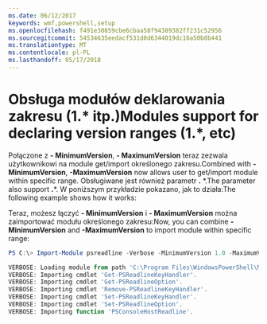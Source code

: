 ```yaml
---
ms.date: 06/12/2017
keywords: wmf,powershell,setup
ms.openlocfilehash: f491e30859cbe6cbaa58f94389382ff231c52956
ms.sourcegitcommit: 54534635eedacf531d8d6344019dc16a50b8b441
ms.translationtype: MT
ms.contentlocale: pl-PL
ms.lasthandoff: 05/17/2018
---
```

# <a name="modules-support-for-declaring-version-ranges-1-etc"></a><span data-ttu-id="14eb2-102">Obsługa modułów deklarowania zakresu (1.\* itp.)</span><span class="sxs-lookup"><span data-stu-id="14eb2-102">Modules support for declaring version ranges (1.\*, etc)</span></span>
<span data-ttu-id="14eb2-103">Połączone z **- MinimumVersion**, **- MaximumVersion** teraz zezwala użytkownikowi na module get/import określonego zakresu.</span><span class="sxs-lookup"><span data-stu-id="14eb2-103">Combined with **-MinimumVersion**, **-MaximumVersion** now allows user to get/import module within specific range.</span></span> <span data-ttu-id="14eb2-104">Obsługiwane jest również parametr **.** \*.</span><span class="sxs-lookup"><span data-stu-id="14eb2-104">The parameter also support **.**\*.</span></span> <span data-ttu-id="14eb2-105">W poniższym przykładzie pokazano, jak to działa:</span><span class="sxs-lookup"><span data-stu-id="14eb2-105">The following example shows how it works:</span></span>

<span data-ttu-id="14eb2-106">Teraz, możesz łączyć **- MinimumVersion** i **- MaximumVersion** można zaimportować modułu określonego zakresu:</span><span class="sxs-lookup"><span data-stu-id="14eb2-106">Now, you can combine **-MinimumVersion** and **-MaximumVersion** to import module within specific range:</span></span>

```powershell
PS C:\> Import-Module psreadline -Verbose -MinimumVersion 1.0 -MaximumVersion 1.2.*

VERBOSE: Loading module from path 'C:\Program Files\WindowsPowerShell\Modules\psreadline\1.1\psreadline.psd1'.
VERBOSE: Importing cmdlet 'Get-PSReadlineKeyHandler'.
VERBOSE: Importing cmdlet 'Get-PSReadlineOption'.
VERBOSE: Importing cmdlet 'Remove-PSReadlineKeyHandler'.
VERBOSE: Importing cmdlet 'Set-PSReadlineKeyHandler'.
VERBOSE: Importing cmdlet 'Set-PSReadlineOption'.
VERBOSE: Importing function 'PSConsoleHostReadline'.
```
